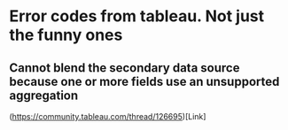 # Error codes from tableau. Not just the funny ones

## Cannot blend the secondary data source because one or more fields use an unsupported aggregation

(https://community.tableau.com/thread/126695)[Link]

